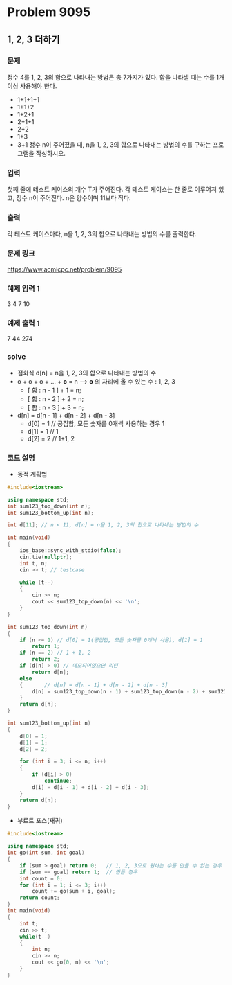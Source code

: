 # Problem 9095

## 1, 2, 3 더하기

### 문제
정수 4를 1, 2, 3의 합으로 나타내는 방법은 총 7가지가 있다. 합을 나타낼 때는 수를 1개 이상 사용해야 한다.

- 1+1+1+1
- 1+1+2
- 1+2+1
- 2+1+1
- 2+2
- 1+3
- 3+1
정수 n이 주어졌을 때, n을 1, 2, 3의 합으로 나타내는 방법의 수를 구하는 프로그램을 작성하시오.

### 입력
첫째 줄에 테스트 케이스의 개수 T가 주어진다. 각 테스트 케이스는 한 줄로 이루어져 있고, 정수 n이 주어진다. n은 양수이며 11보다 작다.

### 출력
각 테스트 케이스마다, n을 1, 2, 3의 합으로 나타내는 방법의 수를 출력한다.

### 문제 링크
<https://www.acmicpc.net/problem/9095>

### 예제 입력 1
3
4
7
10

### 예제 출력 1
7
44
274



### solve
- 점화식 d[n] = n을 1, 2, 3의 합으로 나타내는 방법의 수
- o + o + o + ... + **o** = n  --> **o** 의 자리에 올 수 있는 수 : 1, 2, 3
	- [  합 : n - 1    ] + 1 = n;
	- [  합 : n - 2    ] + 2 = n;
	- [  합 : n - 3    ] + 3 = n;
- d[n] = d[n - 1] + d[n - 2] + d[n - 3]
	- d[0] = 1 // 공집합, 모든 숫자를 0개씩 사용하는 경우 1
	- d[1] = 1 // 1
	- d[2] = 2 // 1+1, 2

	
### 코드 설명
- 동적 계획법
```C++
#include<iostream>

using namespace std;
int sum123_top_down(int n);
int sum123_bottom_up(int n);

int d[11]; // n < 11, d[n] = n을 1, 2, 3의 합으로 나타내는 방법의 수

int main(void)
{
	ios_base::sync_with_stdio(false);
	cin.tie(nullptr);
	int t, n;
	cin >> t; // testcase

	while (t--)
	{
		cin >> n;
		cout << sum123_top_down(n) << '\n';
	}
}

int sum123_top_down(int n)
{
	if (n <= 1) // d[0] = 1(공집합, 모든 숫자를 0개씩 사용), d[1] = 1
		return 1;
	if (n == 2) // 1 + 1, 2
		return 2;
	if (d[n] > 0) // 메모되어있으면 리턴
		return d[n];
	else
	{		// d[n] = d[n - 1] + d[n - 2] + d[n - 3]
		d[n] = sum123_top_down(n - 1) + sum123_top_down(n - 2) + sum123_top_down(n - 3);
	}
	return d[n];
}

int sum123_bottom_up(int n)
{
	d[0] = 1;
	d[1] = 1;
	d[2] = 2;

	for (int i = 3; i <= n; i++)
	{
		if (d[i] > 0)
			continue;
		d[i] = d[i - 1] + d[i - 2] + d[i - 3];
	}
	return d[n];
}
```

- 부르트 포스(재귀)
```cpp
#include<iostream>

using namespace std;
int go(int sum, int goal)
{
	if (sum > goal) return 0;	// 1, 2, 3으로 원하는 수를 만들 수 없는 경우
	if (sum == goal) return 1;  // 만든 경우
	int count = 0;
	for (int i = 1; i <= 3; i++)
		count += go(sum + i, goal);
	return count;
}
int main(void)
{
	int t;
	cin >> t;
	while(t--)
	{
		int n;
		cin >> n;
		cout << go(0, n) << '\n';
	}
}
```
